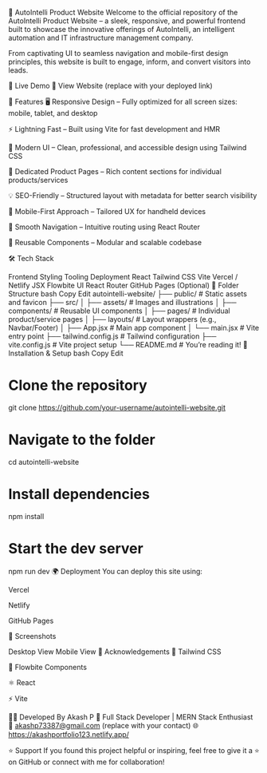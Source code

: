 
🚀 AutoIntelli Product Website
Welcome to the official repository of the AutoIntelli Product Website – a sleek, responsive, and powerful frontend built to showcase the innovative offerings of AutoIntelli, an intelligent automation and IT infrastructure management company.

From captivating UI to seamless navigation and mobile-first design principles, this website is built to engage, inform, and convert visitors into leads.

🌟 Live Demo
🔗 View Website (replace with your deployed link)

📌 Features
🖥️ Responsive Design – Fully optimized for all screen sizes: mobile, tablet, and desktop

⚡ Lightning Fast – Built using Vite for fast development and HMR

🎨 Modern UI – Clean, professional, and accessible design using Tailwind CSS

📄 Dedicated Product Pages – Rich content sections for individual products/services

💡 SEO-Friendly – Structured layout with metadata for better search visibility

📱 Mobile-First Approach – Tailored UX for handheld devices

🧭 Smooth Navigation – Intuitive routing using React Router

🧩 Reusable Components – Modular and scalable codebase

🛠️ Tech Stack

Frontend	Styling	Tooling	Deployment
React	Tailwind CSS	Vite	Vercel / Netlify
JSX	Flowbite UI	React Router	GitHub Pages (Optional)
🧱 Folder Structure
bash
Copy
Edit
autointelli-website/
├── public/                   # Static assets and favicon
├── src/
│   ├── assets/               # Images and illustrations
│   ├── components/           # Reusable UI components
│   ├── pages/                # Individual product/service pages
│   ├── layouts/              # Layout wrappers (e.g., Navbar/Footer)
│   ├── App.jsx               # Main app component
│   └── main.jsx              # Vite entry point
├── tailwind.config.js        # Tailwind configuration
├── vite.config.js            # Vite project setup
└── README.md                 # You’re reading it!
🚧 Installation & Setup
bash
Copy
Edit
# Clone the repository
git clone https://github.com/your-username/autointelli-website.git

# Navigate to the folder
cd autointelli-website

# Install dependencies
npm install

# Start the dev server
npm run dev
🌍 Deployment
You can deploy this site using:

Vercel

Netlify

GitHub Pages

📸 Screenshots

Desktop View	Mobile View
🙌 Acknowledgements
💚 Tailwind CSS

🧱 Flowbite Components

⚛️ React

⚡ Vite

👨‍💻 Developed By
Akash P
💼 Full Stack Developer | MERN Stack Enthusiast
📧 akashp73387@gmail.com (replace with your contact)
🌐 https://akashportfolio123.netlify.app/

⭐ Support
If you found this project helpful or inspiring, feel free to give it a ⭐ on GitHub or connect with me for collaboration!
